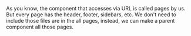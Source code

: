 As you know, the component that accesses via URL is called pages by us. But every page has the header, footer, sidebars, etc. We don't need to include those files are in the all pages, instead, we can make a parent component all those pages.